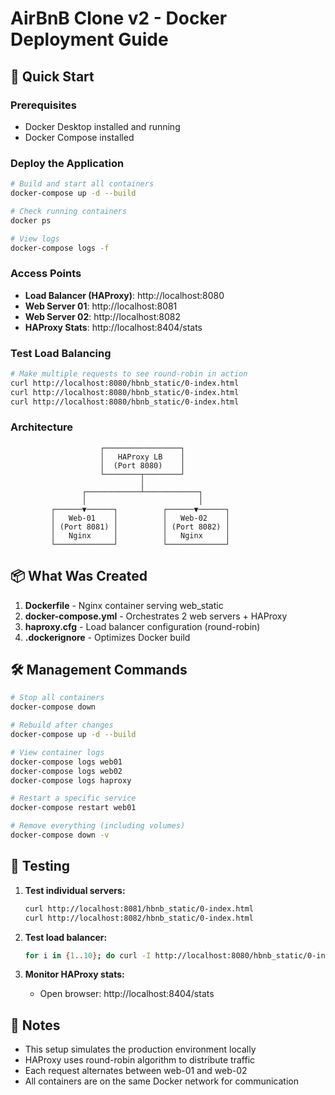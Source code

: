 # AirBnB Clone v2 - Docker Deployment Guide

## 🚀 Quick Start

### Prerequisites
- Docker Desktop installed and running
- Docker Compose installed

### Deploy the Application

```bash
# Build and start all containers
docker-compose up -d --build

# Check running containers
docker ps

# View logs
docker-compose logs -f
```

### Access Points

- **Load Balancer (HAProxy)**: http://localhost:8080
- **Web Server 01**: http://localhost:8081
- **Web Server 02**: http://localhost:8082
- **HAProxy Stats**: http://localhost:8404/stats

### Test Load Balancing

```bash
# Make multiple requests to see round-robin in action
curl http://localhost:8080/hbnb_static/0-index.html
curl http://localhost:8080/hbnb_static/0-index.html
curl http://localhost:8080/hbnb_static/0-index.html
```

### Architecture

```
                    ┌─────────────────┐
                    │   HAProxy LB    │
                    │  (Port 8080)    │
                    └────────┬────────┘
                             │
                ┌────────────┴────────────┐
                │                         │
         ┌──────▼──────┐          ┌──────▼──────┐
         │   Web-01    │          │   Web-02    │
         │ (Port 8081) │          │ (Port 8082) │
         │   Nginx     │          │   Nginx     │
         └─────────────┘          └─────────────┘
```

## 📦 What Was Created

1. **Dockerfile** - Nginx container serving web_static
2. **docker-compose.yml** - Orchestrates 2 web servers + HAProxy
3. **haproxy.cfg** - Load balancer configuration (round-robin)
4. **.dockerignore** - Optimizes Docker build

## 🛠️ Management Commands

```bash
# Stop all containers
docker-compose down

# Rebuild after changes
docker-compose up -d --build

# View container logs
docker-compose logs web01
docker-compose logs web02
docker-compose logs haproxy

# Restart a specific service
docker-compose restart web01

# Remove everything (including volumes)
docker-compose down -v
```

## 🧪 Testing

1. **Test individual servers:**
   ```bash
   curl http://localhost:8081/hbnb_static/0-index.html
   curl http://localhost:8082/hbnb_static/0-index.html
   ```

2. **Test load balancer:**
   ```bash
   for i in {1..10}; do curl -I http://localhost:8080/hbnb_static/0-index.html 2>&1 | grep "X-Served-By"; done
   ```

3. **Monitor HAProxy stats:**
   - Open browser: http://localhost:8404/stats

## 📝 Notes

- This setup simulates the production environment locally
- HAProxy uses round-robin algorithm to distribute traffic
- Each request alternates between web-01 and web-02
- All containers are on the same Docker network for communication
